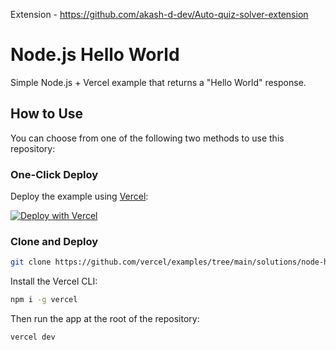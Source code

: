 Extension - https://github.com/akash-d-dev/Auto-quiz-solver-extension

# Node.js Hello World

Simple Node.js + Vercel example that returns a "Hello World" response.

## How to Use

You can choose from one of the following two methods to use this repository:

### One-Click Deploy

Deploy the example using [Vercel](https://vercel.com?utm_source=github&utm_medium=readme&utm_campaign=vercel-examples):

[![Deploy with Vercel](https://vercel.com/button)](https://vercel.com/new/git/external?repository-url=https://github.com/vercel/examples/tree/main/solutions/node-hello-world&project-name=node-hello-world&repository-name=node-hello-world)

### Clone and Deploy

```bash
git clone https://github.com/vercel/examples/tree/main/solutions/node-hello-world
```

Install the Vercel CLI:

```bash
npm i -g vercel
```

Then run the app at the root of the repository:

```bash
vercel dev
```

